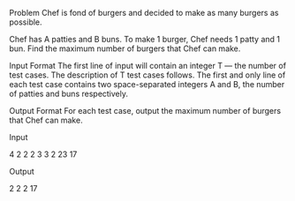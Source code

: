 Problem
Chef is fond of burgers and decided to make as many burgers as possible.

Chef has A patties and B buns. To make 1 burger, Chef needs 1 patty and 1 bun.
Find the maximum number of burgers that Chef can make.

Input Format
The first line of input will contain an integer T — the number of test cases. The description of T test cases follows.
The first and only line of each test case contains two space-separated integers A and B, the number of patties and buns respectively.

Output Format
For each test case, output the maximum number of burgers that Chef can make.

Input

4
2 2
2 3
3 2
23 17

Output

2
2
2
17
